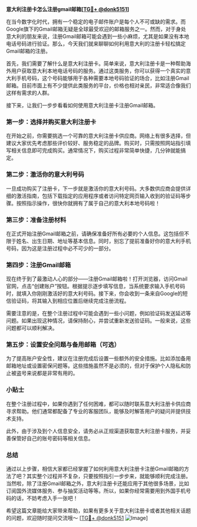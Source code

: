 **意大利注册卡怎么注册gmail邮箱[[TG💪+ @donk5151](https://t.me/s/donk5151)]**

在当今数字化时代，拥有一个稳定的电子邮件账户是每个人不可或缺的需求。而Google旗下的Gmail邮箱无疑是全球最受欢迎的邮箱服务之一。然而，对于身处意大利的朋友来说，注册Gmail邮箱可能会遇到一些小麻烦，尤其是如果没有本地电话号码进行验证。那么，今天我们就来聊聊如何利用意大利的注册卡轻松搞定Gmail邮箱的注册。

首先，我们需要了解什么是意大利注册卡。简单来说，意大利注册卡是一种帮助海外用户获取意大利本地电话号码的服务。通过这类服务，你可以获得一个真实的意大利手机号码，这个号码能够用于各种需要本地号码验证的场合，比如注册Gmail邮箱。目前市面上有不少提供此类服务的平台，价格也相对亲民，非常适合像我们这样有需求的人群。

接下来，让我们一步步看看如何使用意大利注册卡注册Gmail邮箱。

### 第一步：选择并购买意大利注册卡

在开始之前，你需要挑选一个可靠的意大利注册卡供应商。网络上有很多选择，但建议大家优先考虑那些评价较好、服务稳定的品牌。购买时，只需按照网站指引填写相关信息即可完成购买。通常情况下，购买过程非常简单快捷，几分钟就能搞定。

### 第二步：激活你的意大利号码

一旦成功购买了注册卡，下一步就是激活你的意大利号码。大多数供应商会提供详细的激活指南，包括下载指定的应用程序或者访问特定网页输入收到的验证码等步骤。按照指示操作，很快你就拥有了属于自己的意大利本地号码啦！

### 第三步：准备注册材料

在正式开始注册Gmail邮箱之前，请确保准备好所有必要的个人信息。这包括但不限于姓名、出生日期、地址等基本信息。同时，别忘了提前准备好你的意大利手机号码，因为这是注册过程中必不可少的一部分。

### 第四步：注册Gmail邮箱

现在终于到了最激动人心的部分——注册Gmail邮箱啦！打开浏览器，访问Gmail官网，点击“创建账户”按钮。根据提示逐步填写信息，当系统要求输入手机号码时，就填入你刚刚激活好的意大利号码。接下来，你会收到一条来自Google的短信验证码，将其输入到相应位置后继续完成注册流程。

需要注意的是，在整个注册过程中可能会遇到一些小问题，例如验证码发送延迟等问题。如果出现这种情况，请保持耐心，并尝试重新发送验证码。一般来说，这些问题都可以顺利解决。

### 第五步：设置安全问题与备用邮箱（可选）

为了提高账户安全性，建议在注册完成后设置一些额外的安全措施。比如添加备用邮箱地址或设置密保问题等。这些措施虽然不是必须的，但对于保护个人隐私和防止被盗号来说都是非常有用的。

### 小贴士

在整个注册过程中，如果你遇到了任何困难，都可以随时联系意大利注册卡供应商寻求帮助。他们通常都配备了专业的客服团队，能够及时解答用户的疑问并提供技术支持。

此外，由于涉及到个人信息安全，请务必从正规渠道获取意大利注册卡服务，并妥善保管好自己的账号密码等相关信息。

### 总结

通过以上步骤，相信大家都已经掌握了如何利用意大利注册卡注册Gmail邮箱的方法了吧？其实整个过程并不复杂，只要按照指引一步步来，就能够顺利完成注册。当然啦，除了注册Gmail邮箱之外，意大利注册卡还能应用于其他很多场景，比如订阅国外流媒体服务、参与抽奖活动等等。所以，如果你经常需要用到外国手机号码的话，不妨考虑入手一张吧！

希望这篇文章能给大家带来帮助，如果有更多关于意大利注册卡或者其他相关话题的问题，欢迎随时提问交流哦～ [[TG💪+ @donk5151](https://t.me/s/donk5151) ![Image](https://i.postimg.cc/rwNCRYN7/Snipaste-2025-04-30-17-27-05.png)]